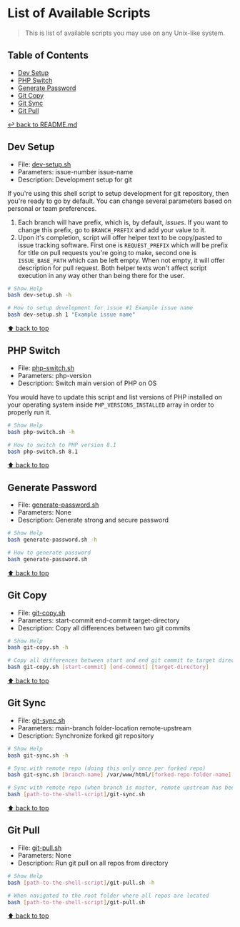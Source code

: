 # List of Available Scripts
> This is list of available scripts you may use on any Unix-like system.

## Table of Contents

* [Dev Setup](#dev-setup)
* [PHP Switch](#php-switch)
* [Generate Password](#generate-password)
* [Git Copy](#git-copy)
* [Git Sync](#git-sync)
* [Git Pull](#git-pull)

[↩ back to README.md](../README.md#shell-scripts)

## Dev Setup

* File: [dev-setup.sh](dev-setup.sh)
* Parameters: issue-number issue-name
* Description: Development setup for git

If you're using this shell script to setup development for git repository, then you're ready to go by default. You can change several parameters based on personal or team preferences.

1. Each branch will have prefix, which is, by default, *issues*. If you want to change this prefix, go to `BRANCH_PREFIX` and add your value to it.
1. Upon it's completion, script will offer helper text to be copy/pasted to issue tracking software. First one is `REQUEST_PREFIX` which will be prefix for title on pull requests you're going to make, second one is `ISSUE_BASE_PATH` which can be left empty. When not empty, it will offer description for pull request. Both helper texts won't affect script execution in any way other than being there for the user.

```bash
# Show Help
bash dev-setup.sh -h

# How to setup development for issue #1 Example issue name
bash dev-setup.sh 1 "Example issue name"
```

[⬆ back to top](#table-of-contents)

## PHP Switch

* File: [php-switch.sh](php-switch.sh)
* Parameters: php-version
* Description: Switch main version of PHP on OS

You would have to update this script and list versions of PHP installed on your operating system inside `PHP_VERSIONS_INSTALLED` array in order to properly run it.

```bash
# Show Help
bash php-switch.sh -h

# How to switch to PHP version 8.1
bash php-switch.sh 8.1
```

[⬆ back to top](#table-of-contents)

## Generate Password

* File: [generate-password.sh](generate-password.sh)
* Parameters: None
* Description: Generate strong and secure password

```bash
# Show Help
bash generate-password.sh -h

# How to generate password
bash generate-password.sh
```

[⬆ back to top](#table-of-contents)

## Git Copy

* File: [git-copy.sh](git-copy.sh)
* Parameters: start-commit end-commit target-directory
* Description: Copy all differences between two git commits

```bash
# Show Help
bash git-copy.sh -h

# Copy all differences between start and end git commit to target directory
bash git-copy.sh [start-commit] [end-commit] [target-directory]
```

[⬆ back to top](#table-of-contents)

## Git Sync

* File: [git-sync.sh](git-sync.sh)
* Parameters: main-branch folder-location remote-upstream
* Description: Synchronize forked git repository

```bash
# Show Help
bash git-sync.sh -h

# Sync with remote repo (doing this only once per forked repo)
bash git-sync.sh [branch-name] /var/www/html/[forked-repo-folder-name] https://github.com/[username]/[repo-name]

# Sync with remote repo (when branch is master, remote upstream has been added and current directory chosen)
bash [path-to-the-shell-script]/git-sync.sh
```

[⬆ back to top](#table-of-contents)

## Git Pull

* File: [git-pull.sh](git-pull.sh)
* Parameters: None
* Description: Run git pull on all repos from directory

```bash
# Show Help
bash [path-to-the-shell-script]/git-pull.sh -h

# When navigated to the root folder where all repos are located
bash [path-to-the-shell-script]/git-pull.sh
```

[⬆ back to top](#table-of-contents)
